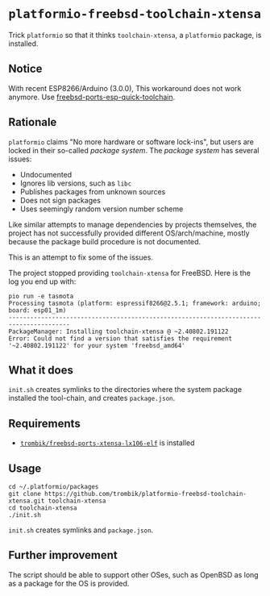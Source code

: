 # `platformio-freebsd-toolchain-xtensa`

Trick `platformio` so that it thinks `toolchain-xtensa`, a `platformio`
package, is installed.

## Notice

With recent ESP8266/Arduino (3.0.0), This workaround does not work anymore. Use
[freebsd-ports-esp-quick-toolchain](https://github.com/trombik/freebsd-ports-esp-quick-toolchain/).

## Rationale

`platformio` claims "No more hardware or software lock-ins", but users are
locked in their so-called _package system_. The _package system_ has several
issues:

- Undocumented
- Ignores lib versions, such as `libc`
- Publishes packages from unknown sources
- Does not sign packages
- Uses seemingly random version number scheme

Like similar attempts to manage dependencies by projects themselves, the
project has not successfully provided different OS/arch/machine, mostly
because the package build procedure is not documented.

This is an attempt to fix some of the issues.

The project stopped providing `toolchain-xtensa` for FreeBSD. Here is the log
you end up with:

```console
pio run -e tasmota
Processing tasmota (platform: espressif8266@2.5.1; framework: arduino; board: esp01_1m)
---------------------------------------------------------------------------------------
PackageManager: Installing toolchain-xtensa @ ~2.40802.191122
Error: Could not find a version that satisfies the requirement '~2.40802.191122' for your system 'freebsd_amd64'
```

## What it does

`init.sh` creates symlinks to the directories where the system package
installed the tool-chain, and creates `package.json`.

## Requirements

- [`trombik/freebsd-ports-xtensa-lx106-elf`](https://github.com/trombik/freebsd-ports-xtensa-lx106-elf) is installed

## Usage

```console
cd ~/.platformio/packages
git clone https://github.com/trombik/platformio-freebsd-toolchain-xtensa.git toolchain-xtensa
cd toolchain-xtensa
./init.sh
```

`init.sh` creates symlinks and `package.json`.

## Further improvement

The script should be able to support other OSes, such as OpenBSD as long as a
package for the OS is provided.
